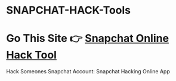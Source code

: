 # SNAPCHAT-HACK-Tools
# Go This Site 👉 [Snapchat Online Hack Tool](https://tinyurl.com/y8j9nxyw)
Hack Someones Snapchat Account: Snapchat Hacking Online App

